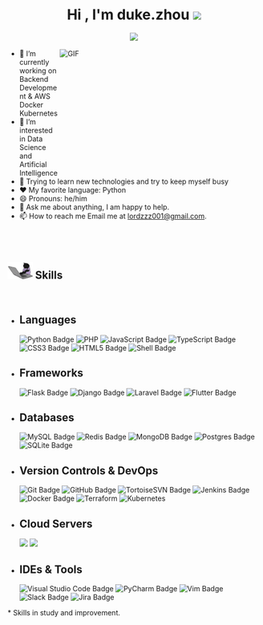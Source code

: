 <h1 align="center">Hi , I'm duke.zhou <img src="https://media.giphy.com/media/hvRJCLFzcasrR4ia7z/giphy.gif" width="35"></h1>
<p align="center">
  <a href="https://github.com/DenverCoder1/readme-typing-svg"><img src="https://readme-typing-svg.herokuapp.com?font=Time+New+Roman&color=%23C8BE25&size=25&center=true&vCenter=true&width=600&height=100&lines=Software+Engineer+@bld.ai;Computer+Science+Student;Competitive+Programmer;2x+ACPC+Finalist;Expert+on+Codeforces;Division+1+on+Codechef+(5+Stars);4+Kyu+on+Atcoder;Always+learning+new+things"></a>
</p>
<a target="_blank">
  <img align="right" height="250" width="400" alt="GIF" src="https://github.com/JayantGoel001/JayantGoel001/blob/master/GIF/code.gif">
</a>

- 🔭 I’m currently working on Backend Development & AWS Docker Kubernetes
- 👀 I’m interested in Data Science and Artificial Intelligence
- 🌱 Trying to learn new technologies and try to keep myself busy
- :heart: My favorite language: Python
- 😄 Pronouns: he/him
- 💬  Ask me about anything, I am happy to help.
- 📫 How to reach me Email me at [lordzzz001@gmail.com](mailto:lordzzz001@gmail.com).
<br/>
<br/>

## <img alt="dev_cat" src="https://raw.githubusercontent.com/dev-akshat/archive/main/images/gifs/others/dev_cat.gif" width="50"> <b> Skills</b>
<br>

- ## Languages
    ![Python Badge](https://custom-icon-badges.demolab.com/badge/Python-000.svg?logo=python-colorful)
    ![PHP](http://img.shields.io/badge/-PHP-eee?style=flat-square&logo=php&logoColor=4951aa)
    ![JavaScript Badge](https://img.shields.io/badge/Javascript*-%23323330.svg?&logo=javascript&logoColor=%23F7DF1E&style=flat)
    ![TypeScript Badge](https://img.shields.io/badge/TypeScript*-3178C6?logo=typescript&logoColor=fff&style=flat)
    ![CSS3 Badge](https://img.shields.io/badge/CSS3*-%231572B6.svg?&logo=css3&logoColor=white&style=flat) 
    ![HTML5 Badge](https://img.shields.io/badge/HTML5*-%23E34F26.svg?&logo=html5&logoColor=white&style=flat)
    ![Shell Badge](https://img.shields.io/badge/Shell%20Script-%23121011.svg?logo=gnu-bash&logoColor=white)

- ## Frameworks
    ![Flask Badge](https://img.shields.io/badge/Flask-%23000.svg?&logo=flask&logoColor=white&style=flat)
    ![Django Badge](https://img.shields.io/badge/Django-%23092E20.svg?&logo=django&logoColor=white&style=flat)
    ![Laravel Badge](https://img.shields.io/badge/-Laravel-F55247?style=flat-square&logo=Laravel&logoColor=white) 
    ![Flutter Badge](https://img.shields.io/badge/Flutter-%2302569B.svg?logo=Flutter&logoColor=white) 

- ## Databases     
    ![MySQL Badge](https://img.shields.io/badge/MySQL-%2300f.svg?&logo=mysql&logoColor=white&style=flat)
    ![Redis Badge](https://img.shields.io/badge/Redis*-%23DD0031.svg?&logo=redis&logoColor=white&style=flat)
    ![MongoDB Badge](https://img.shields.io/badge/MongoDB-%234ea94b.svg?&logo=mongodb&logoColor=white&style=flat) 
    ![Postgres Badge](https://img.shields.io/badge/Postgres-%23316192.svg?&logo=postgresql&logoColor=white&style=flat) 
    ![SQLite Badge](https://img.shields.io/badge/SQLite-%2307405e.svg?&logo=sqlite&logoColor=white&style=flat)


- ## Version Controls & DevOps
    ![Git Badge](https://img.shields.io/badge/Git-F05032?logo=git&logoColor=fff&style=flat)
    ![GitHub Badge](https://img.shields.io/badge/GitHub-181717?logo=github&logoColor=fff&style=flat)
    ![TortoiseSVN Badge](https://custom-icon-badges.demolab.com/badge/TortoiseSVN-89A3CC.svg?logo=tortoisesvn&logoColor=fff)
    ![Jenkins Badge](https://img.shields.io/badge/Jenkins-%232C5263.svg?&logo=jenkins&logoColor=white&style=flat) 
    ![Docker Badge](https://img.shields.io/badge/Docker*-2496ED?logo=docker&logoColor=fff&style=flat)
    ![Terraform](https://img.shields.io/badge/-Terraform-000?&logo=Terraform)
    ![Kubernetes](https://img.shields.io/badge/-Kubernetes-000?&logo=Kubernetes)

- ## Cloud Servers
   <code><img height="30" src="https://raw.githubusercontent.com/dereknguyen269/dereknguyen269/master/images/aws.png"></code>
   <code><img height="30" src="https://raw.githubusercontent.com/dereknguyen269/dereknguyen269/master/images/gcloud.png"></code>
   

- ## IDEs & Tools
    ![Visual Studio Code Badge](https://img.shields.io/badge/Visual%20Studio%20Code-007ACC?logo=visualstudiocode&logoColor=fff&style=flat)
    ![PyCharm Badge](https://img.shields.io/badge/PyCharm-000?logo=pycharm&logoColor=fff&style=flat)
    ![Vim Badge](https://img.shields.io/badge/VIM-%2311AB00.svg?logo=vim&logoColor=white)
    ![Slack Badge](https://img.shields.io/badge/Slack-4A154B?logo=slack&logoColor=fff&style=flat)
    ![Jira Badge](https://img.shields.io/badge/-Jira-000?&logo=Jira&logoColor=fff&style=flat)

\* Skills in study and improvement.

